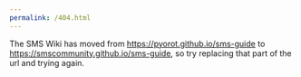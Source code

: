 ```yaml
---
permalink: /404.html
---
```


The SMS Wiki has moved from <https://pyorot.github.io/sms-guide> to <https://smscommunity.github.io/sms-guide>, so try replacing that part of the url and trying again.

